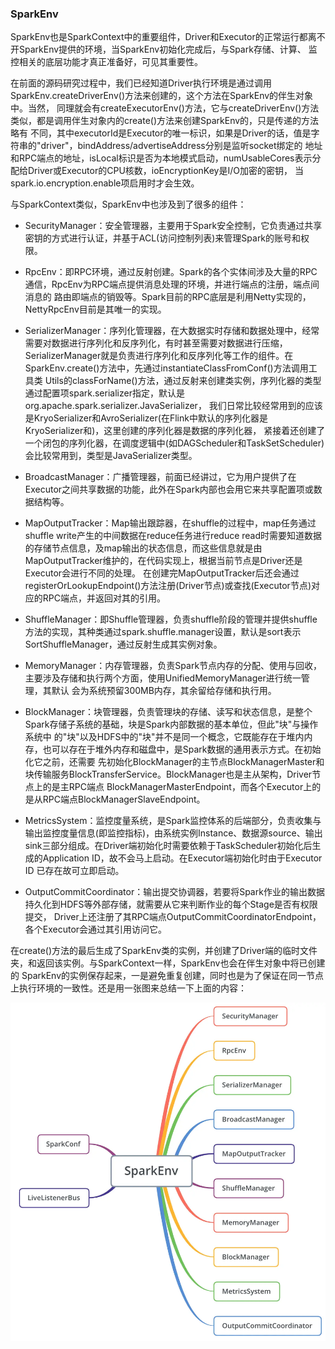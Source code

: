 ### SparkEnv

SparkEnv也是SparkContext中的重要组件，Driver和Executor的正常运行都离不开SparkEnv提供的环境，当SparkEnv初始化完成后，与Spark存储、计算、
监控相关的底层功能才真正准备好，可见其重要性。

在前面的源码研究过程中，我们已经知道Driver执行环境是通过调用SparkEnv.createDriverEnv()方法来创建的，这个方法在SparkEnv的伴生对象中。当然，
同理就会有createExecutorEnv()方法，它与createDriverEnv()方法类似，都是调用伴生对象内的create()方法来创建SparkEnv的，只是传递的方法略有
不同，其中executorId是Executor的唯一标识，如果是Driver的话，值是字符串的"driver"，bindAddress/advertiseAddress分别是监听socket绑定的
地址和RPC端点的地址，isLocal标识是否为本地模式启动，numUsableCores表示分配给Driver或Executor的CPU核数，ioEncryptionKey是I/O加密的密钥，
当spark.io.encryption.enable项启用时才会生效。

与SparkContext类似，SparkEnv中也涉及到了很多的组件：
  * SecurityManager：安全管理器，主要用于Spark安全控制，它负责通过共享密钥的方式进行认证，并基于ACL(访问控制列表)来管理Spark的账号和权限。

  * RpcEnv：即RPC环境，通过反射创建。Spark的各个实体间涉及大量的RPC通信，RpcEnv为RPC端点提供消息处理的环境，并进行端点的注册，端点间消息的
  路由即端点的销毁等。Spark目前的RPC底层是利用Netty实现的，NettyRpcEnv目前是其唯一的实现。

  * SerializerManager：序列化管理器，在大数据实时存储和数据处理中，经常需要对数据进行序列化和反序列化，有时甚至需要对数据进行压缩，
  SerializerManager就是负责进行序列化和反序列化等工作的组件。在SparkEnv.create()方法中，先通过instantiateClassFromConf()方法调用工具类
  Utils的classForName()方法，通过反射来创建类实例，序列化器的类型通过配置项spark.serializer指定，默认是org.apache.spark.serializer.JavaSerializer，
  我们日常比较经常用到的应该是KryoSerializer和AvroSerializer(在Flink中默认的序列化器是KryoSerializer和)，这里创建的序列化器是数据的序列化器，
  紧接着还创建了一个闭包的序列化器，在调度逻辑中(如DAGScheduler和TaskSetScheduler)会比较常用到，类型是JavaSerializer类型。

  * BroadcastManager：广播管理器，前面已经讲过，它为用户提供了在Executor之间共享数据的功能，此外在Spark内部也会用它来共享配置项或数据结构等。

  * MapOutputTracker：Map输出跟踪器，在shuffle的过程中，map任务通过shuffle write产生的中间数据在reduce任务进行reduce read时需要知道数据
  的存储节点信息，及map输出的状态信息，而这些信息就是由MapOutputTracker维护的，在代码实现上，根据当前节点是Driver还是Executor会进行不同的处理。
  在创建完MapOutputTracker后还会通过registerOrLookupEndpoint()方法注册(Driver节点)或查找(Executor节点)对应的RPC端点，并返回对其的引用。

  * ShuffleManager：即Shuffle管理器，负责shuffle阶段的管理并提供shuffle方法的实现，其种类通过spark.shuffle.manager设置，默认是sort表示
  SortShuffleManager，通过反射生成其实例对象。

  * MemoryManager：内存管理器，负责Spark节点内存的分配、使用与回收，主要涉及存储和执行两个方面，使用UnifiedMemoryManager进行统一管理，其默认
  会为系统预留300MB内存，其余留给存储和执行用。

  * BlockManager：块管理器，负责管理块的存储、读写和状态信息，是整个Spark存储子系统的基础，块是Spark内部数据的基本单位，但此"块"与操作系统中
  的"块"以及HDFS中的"块"并不是同一个概念，它既能存在于堆内内存，也可以存在于堆外内存和磁盘中，是Spark数据的通用表示方式。在初始化它之前，还需要
  先初始化BlockManager的主节点BlockManagerMaster和块传输服务BlockTransferService。BlockManager也是主从架构，Driver节点上的是主RPC端点
  BlockManagerMasterEndpoint，而各个Executor上的是从RPC端点BlockManagerSlaveEndpoint。

  * MetricsSystem：监控度量系统，是Spark监控体系的后端部分，负责收集与输出监控度量信息(即监控指标)，由系统实例Instance、数据源source、输出
  sink三部分组成。在Driver端初始化时需要依赖于TaskScheduler初始化后生成的Application ID，故不会马上启动。在Executor端初始化时由于Executor ID
  已存在故可立即启动。

  * OutputCommitCoordinator：输出提交协调器，若要将Spark作业的输出数据持久化到HDFS等外部存储，就需要从它来判断作业的每个Stage是否有权限提交，
  Driver上还注册了其RPC端点OutputCommitCoordinatorEndpoint，各个Executor会通过其引用访问它。

在create()方法的最后生成了SparkEnv类的实例，并创建了Driver端的临时文件夹，和返回该实例。与SparkContext一样，SparkEnv也会在伴生对象中将已创建的
SparkEnv的实例保存起来，一是避免重复创建，同时也是为了保证在同一节点上执行环境的一致性。还是用一张图来总结一下上面的内容：

![SparkEnv初识化](../image/spark-env.png "SparkEnv初识化")
